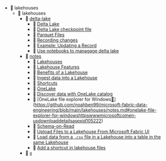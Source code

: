 ﻿- 📁 lakehouses
    - 📁 lakehouses
        - 📄 [delta-lake](https://github.com/noahben99/microsoft-fabric-data-engineering/blob/main/lakehouses/delta-lake.md)
            - 🔗 [Delta Lake](https://github.com/noahben99/microsoft-fabric-data-engineering/blob/main/lakehouses/delta-lake.md#delta-lake)
            - 🔗 [Delta Lake checkpoint file](https://github.com/noahben99/microsoft-fabric-data-engineering/blob/main/lakehouses/delta-lake.md#delta-lake-checkpoint-file)
            - 🔗 [Parquet Files](https://github.com/noahben99/microsoft-fabric-data-engineering/blob/main/lakehouses/delta-lake.md#parquet-files)
            - 🔗 [Recording changes](https://github.com/noahben99/microsoft-fabric-data-engineering/blob/main/lakehouses/delta-lake.md#recording-changes)
            - 🔗 [Example: Updating a Record](https://github.com/noahben99/microsoft-fabric-data-engineering/blob/main/lakehouses/delta-lake.md#example-updating-a-record)
            - 🔗 [Use notebooks to managage delta lake](https://github.com/noahben99/microsoft-fabric-data-engineering/blob/main/lakehouses/delta-lake.md#use-notebooks-to-managage-delta-lake)
        - 📄 [notes](https://github.com/noahben99/microsoft-fabric-data-engineering/blob/main/lakehouses/notes.md)
            - 🔗 [Lakehouses](https://github.com/noahben99/microsoft-fabric-data-engineering/blob/main/lakehouses/notes.md#lakehouses)
            - 🔗 [Lakehouse Features](https://github.com/noahben99/microsoft-fabric-data-engineering/blob/main/lakehouses/notes.md#lakehouse-features)
            - 🔗 [Benefits of a Lakehouse](https://github.com/noahben99/microsoft-fabric-data-engineering/blob/main/lakehouses/notes.md#benefits-of-a-lakehouse)
            - 🔗 [Ingest data into a Lakehouse](https://github.com/noahben99/microsoft-fabric-data-engineering/blob/main/lakehouses/notes.md#ingest-data-into-a-lakehouse)
            - 🔗 [Shortcuts](https://github.com/noahben99/microsoft-fabric-data-engineering/blob/main/lakehouses/notes.md#shortcuts)
            - 🔗 [OneLake](https://github.com/noahben99/microsoft-fabric-data-engineering/blob/main/lakehouses/notes.md#onelake)
            - 🔗 [Discover data with OneLake catalog](https://github.com/noahben99/microsoft-fabric-data-engineering/blob/main/lakehouses/notes.md#discover-data-with-onelake-catalog)
            - 🔗 [OneLake file explorer for Windows[🔗](https://www.microsoft.com/en-us/download/details.aspx?id=105222)](https://github.com/noahben99/microsoft-fabric-data-engineering/blob/main/lakehouses/notes.md#onelake-file-explorer-for-windowshttpswwwmicrosoftcomen-usdownloaddetailsaspxid105222)
            - 🔗 [Schema-on-Read](https://github.com/noahben99/microsoft-fabric-data-engineering/blob/main/lakehouses/notes.md#schema-on-read)
            - 🔗 [Upload Files to a Lakehouse From Microsoft Fabric UI](https://github.com/noahben99/microsoft-fabric-data-engineering/blob/main/lakehouses/notes.md#upload-files-to-a-lakehouse-from-microsoft-fabric-ui)
            - 🔗 [Load data from a `.csv` file in a Lakehouse into a table in the same Lakehouse](https://github.com/noahben99/microsoft-fabric-data-engineering/blob/main/lakehouses/notes.md#load-data-from-a-csv-file-in-a-lakehouse-into-a-table-in-the-same-lakehouse)
            - 🔗 [Add a shortcut in lakehouse files](https://github.com/noahben99/microsoft-fabric-data-engineering/blob/main/lakehouses/notes.md#add-a-shortcut-in-lakehouse-files)
        - 📄 [x](https://github.com/noahben99/microsoft-fabric-data-engineering/blob/main/lakehouses/x.md)
